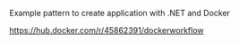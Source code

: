 Example pattern to create application with .NET and Docker

https://hub.docker.com/r/45862391/dockerworkflow
